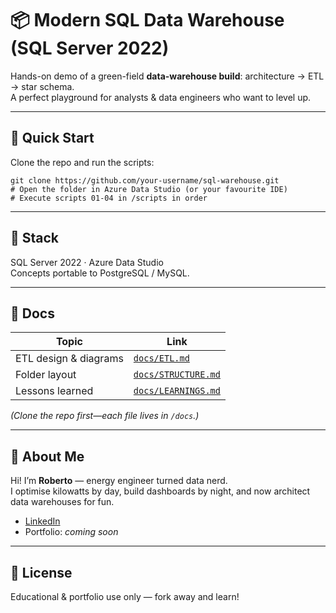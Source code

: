 # 📦 Modern SQL Data Warehouse (SQL Server 2022)

Hands-on demo of a green-field **data-warehouse build**: architecture → ETL → star schema.  
A perfect playground for analysts & data engineers who want to level up.

---

## 🚀 Quick Start

Clone the repo and run the scripts:

    git clone https://github.com/your-username/sql-warehouse.git
    # Open the folder in Azure Data Studio (or your favourite IDE)
    # Execute scripts 01-04 in /scripts in order

---

## 🧰 Stack

SQL Server 2022 · Azure Data Studio  
Concepts portable to PostgreSQL / MySQL.

---

## 📑 Docs

| Topic | Link |
|-------|------|
| ETL design & diagrams | [`docs/ETL.md`](docs/ETL.md) |
| Folder layout | [`docs/STRUCTURE.md`](docs/STRUCTURE.md) |
| Lessons learned | [`docs/LEARNINGS.md`](docs/LEARNINGS.md) |

*(Clone the repo first—each file lives in `/docs`.)*

---

## 👤 About Me

Hi! I’m **Roberto** — energy engineer turned data nerd.  
I optimise kilowatts by day, build dashboards by night, and now architect data warehouses for fun.

- [LinkedIn](https://www.linkedin.com/in/roberto-cunego/)
- Portfolio: _coming soon_

---

## 📄 License

Educational & portfolio use only — fork away and learn!
